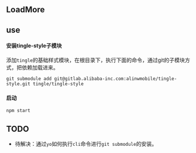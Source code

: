 ## LoadMore

## use

#### 安装tingle-style子模块

添加`tingle`的基础样式模块，在根目录下，执行下面的命令，通过git的子模块方式，把依赖加载进来。

```shell
git submodule add git@gitlab.alibaba-inc.com:alinwmobile/tingle-style.git tingle/tingle-style
```

#### 启动

```
npm start
```


## TODO

* 待解决：通过`yo`如何执行`cli`命令进行`git submodule`的安装。
